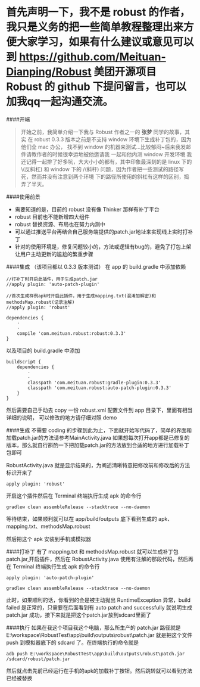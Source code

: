

# 首先声明一下，我不是 robust 的作者，我只是义务的把一些简单教程整理出来方便大家学习，如果有什么建议或意见可以到 https://github.com/Meituan-Dianping/Robust 美团开源项目 Robust 的 github 下提问留言，也可以加我qq一起沟通交流。

####开端

> 开始之前，我简单介绍一下我与 Robust 作者之一的 <b>张梦</b> 同学的故事，其实
在 robust 0.3.3 版本之前是不支持 window 环境下生成补丁包的，因为他们全 mac 办公，
找不到 window 的机器来测试...比较郁闷~后来我发邮件请教作者的时候很幸运地被他邀请我
一起和他内测 window 开发环境
我还记得一起排了好多坑，大大小小的都有，其中印象最深刻的是 linux 下的 \\(反斜杠) 
和 window 下的 /(斜杆) 问题，因为作者把一些测试的路径写死，然而并没有注意到两个环境
下的路径所使用的斜杠有这样的区别，捣弄了半天。

####使用前景
* 需要知道的是，目前的 robust 没有像 Thinker 那样有补丁平台
* robust 目前也不能新增四大组件
* robust 替换资源、布局也在努力内测中
* 可以通过推送平台再结合自己服务端提供的patch.jar地址来实现线上实时打补丁
* 针对的使用环境是，修复问题较小的，方法或逻辑有bug的，避免了打包上架让用户主动更新的尴尬的繁重步骤

####集成 （该项目都以 0.3.3 版本测试）
在 app 的 build.gradle 中添加依赖
```
//打补丁时开启此插件，用于生成patch.jar
//apply plugin: 'auto-patch-plugin'

//首次生成样例apk时开启此插件，用于生成mapping.txt(混淆加解密)和 methodsMap.robust(记录注解)
//apply plugin: 'robust'

dependencies {
    ·
    ·
    compile 'com.meituan.robust:robust:0.3.3'
}
```

以及项目的 build.gradle 中添加
```
buildscript {
    dependencies {
        ·
        ·
        classpath 'com.meituan.robust:gradle-plugin:0.3.3'
        classpath 'com.meituan.robust:auto-patch-plugin:0.3.3'
    }
}
```

然后需要自己手动去 copy 一份 robust.xml 配置文件到 app 目录下，里面有相当详细的说明，
可以修改的地方请仔细对照 demo

####生成
不需要 coding 的步骤到此为止，下面就开始写代码了，简单的界面和加载patch.jar的方法请参考MainActivity.java
如果想每次打开app都是已修复的版本，那么就自行斟酌一下把加载patch.jar的方法放到合适的地方进行加载补丁包即可

RobustActivity.java 就是显示结果的，为阐述清晰特意把修改前和修改后的方法标识开来了

```
apply plugin: 'robust'
```

开启这个插件然后在 Terminal 终端执行生成 apk 的命令行

```
gradlew clean assembleRelease --stacktrace --no-daemon
```
等待结束，如果顺利就可以在 app/build/outputs 底下看到生成的 apk、mapping.txt、methodsMap.robust 

然后把这个 apk 安装到手机或模拟器


####打补丁
有了 mapping.txt 和 methodsMap.robust 就可以生成补丁包 patch.jar,开启插件，然后在 RobustActivity.java 
使用有注解的那段代码，然后再在 Terminal 终端执行生成 apk 的命令行
```
apply plugin: 'auto-patch-plugin'
```

```
gradlew clean assembleRelease --stacktrace --no-daemon
```

此时，如果顺利的话，你看到的会是被主动抛出 RuntimeException 异常，build failed 是正常的，只需要在后面看到有
auto patch and successfully 就说明生成 patch.jar 成功，接下来就是把这个patch.jar放到sdcard里面了

####执行
如果在我这个项目我这个电脑，那么所生产的 patch.jar 路径就是 E:\workspace\RobustTest\app\build\outputs\robust\patch.jar
就是把这个文件 push 到模拟器底下的 sdcard 了。在终端执行的命令就是

```
adb push E:\workspace\RobustTest\app\build\outputs\robust\patch.jar /sdcard/robust/patch.jar
```

然后就点击先前已经运行在手机的apk的加载补丁按钮。然后跳转就可以看到方法已经被替换
